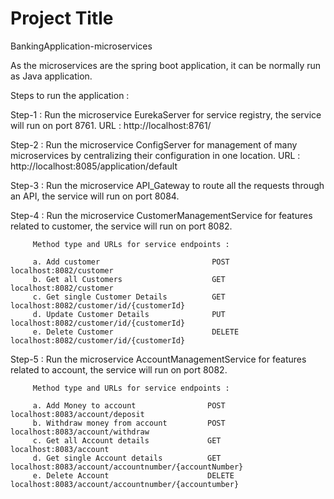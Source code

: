 # Project Title

BankingApplication-microservices

As the microservices are the spring boot application, it can be normally run as Java application.

Steps to run the application :

Step-1 : Run the microservice EurekaServer for service registry, the service will run on port 8761.
         URL : http://localhost:8761/
         
Step-2 : Run the microservice ConfigServer for management of many microservices by centralizing their configuration in one location.
         URL : http://localhost:8085/application/default

Step-3 : Run the microservice API_Gateway to route all the requests through an API, the service will run on port 8084.

Step-4 : Run the microservice CustomerManagementService for features related to customer, the service will run on port 8082.
         
		 Method type and URLs for service endpoints : 
		 
		 a.	Add customer                         POST                  localhost:8082/customer      
         b.	Get all Customers                    GET                   localhost:8082/customer
         c.	Get single Customer Details          GET                   localhost:8082/customer/id/{customerId}
         d.	Update Customer Details              PUT                   localhost:8082/customer/id/{customerId}
         e.	Delete Customer                      DELETE                localhost:8082/customer/id/{customerId}


Step-5 : Run the microservice AccountManagementService for features related to account, the service will run on port 8082.

         Method type and URLs for service endpoints : 
		 
		 a.	Add Money to account                POST                 localhost:8083/account/deposit  
         b.	Withdraw money from account         POST                 localhost:8083/account/withdraw
         c.	Get all Account details             GET                  localhost:8083/account
		 d. Get single Account details          GET                  localhost:8083/account/accountnumber/{accountNumber}
         e.	Delete Account                      DELETE               localhost:8083/account/accountnumber/{accountumber}
